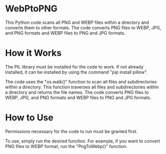# WebPtoPNG

This Python code scans all PNG and WEBP files within a directory and converts them to other formats. The code converts PNG files to WEBP, JPG, and PNG formats and WEBP files to PNG and JPG formats.

# How it Works
The PIL library must be installed for the code to work. If not already installed, it can be installed by using the command "pip install pillow".

The code uses the "os.walk()" function to scan all files and subdirectories within a directory. This function traverses all files and subdirectories within a directory and returns the file names. The code converts PNG files to WEBP, JPG, and PNG formats and WEBP files to PNG and JPG formats.

# How to Use
Permissions necessary for the code to run must be granted first.

To use, simply run the desired function. For example, if you want to convert PNG files to WEBP format, run the "PngToWebp()" function.
